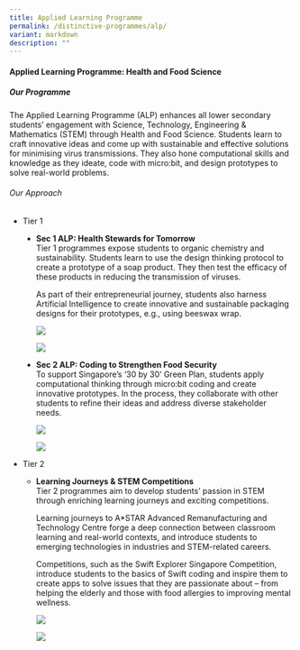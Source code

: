 ```yaml
---
title: Applied Learning Programme
permalink: /distinctive-programmes/alp/
variant: markdown
description: ""
---
```

<h4>Applied Learning Programme: Health and Food Science</h4>

<h5>Our Programme</h5>

The Applied Learning Programme (ALP) enhances all lower secondary students’ engagement with Science, Technology, Engineering &amp; Mathematics (STEM) through Health and Food Science. Students learn to craft innovative ideas and come up with sustainable and effective solutions for minimising virus transmissions. They also hone computational skills and knowledge as they ideate, code with micro:bit, and design prototypes to solve real-world problems. 

<h6>Our Approach</h6>
<ul>
	<li>Tier 1</li>
<ul type="disc">
	<li><b>Sec 1 ALP: Health Stewards for Tomorrow</b>
		<br>Tier 1 programmes expose students to organic chemistry and sustainability. Students learn to use the design thinking protocol to create a prototype of a soap product. They then test the efficacy of these products in reducing the transmission of viruses. 

As part of their entrepreneurial journey, students also harness Artificial Intelligence to create innovative and sustainable packaging designs for their prototypes, e.g., using beeswax wrap. </li>
		
![](/images/2023images/ALP/picture%201.jpg)
		
![](/images/2023images/ALP/picture%202.jpg)

<li><b>Sec 2 ALP: Coding to Strengthen Food Security</b>
<br>To support Singapore’s ‘30 by 30’ Green Plan, students apply computational thinking through micro:bit coding and create innovative prototypes. In the process, they collaborate with other students to refine their ideas and address diverse stakeholder needs.

![](/images/2023images/ALP/picture%203.jpg)
	
![](/images/2023images/ALP/picture%204.jpg)
	
</li>
</ul>
<li>Tier 2</li>
<ul>
	<li><b>Learning Journeys &amp; STEM Competitions</b><br>
Tier 2 programmes aim to develop students’ passion in STEM through enriching learning journeys and exciting competitions. 

Learning journeys to A*STAR Advanced Remanufacturing and Technology Centre forge a deep connection between classroom learning and real-world contexts, and introduce students to emerging technologies in industries and STEM-related careers. 

Competitions, such as the Swift Explorer Singapore Competition, introduce students to the basics of Swift coding and inspire them to create apps to solve issues that they are passionate about – from helping the elderly and those with food allergies to improving mental wellness. 

![](/images/2023images/ALP/picture%205.jpg)

![](/images/2023images/ALP/picture%206.jpeg)</li></ul></ul>
